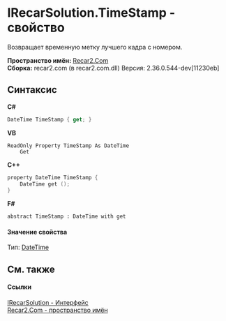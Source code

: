 # IRecarSolution.TimeStamp - свойство
 

Возвращает временную метку лучшего кадра с номером.

**Пространство имён:**&nbsp;<a href="68726a4f-5108-9c67-8918-cc6a6e73f216">Recar2.Com</a><br />**Сборка:**&nbsp;recar2.com (в recar2.com.dll) Версия: 2.36.0.544-dev[11230eb]

## Синтаксис

**C#**<br />
``` C#
DateTime TimeStamp { get; }
```

**VB**<br />
``` VB
ReadOnly Property TimeStamp As DateTime
	Get
```

**C++**<br />
``` C++
property DateTime TimeStamp {
	DateTime get ();
}
```

**F#**<br />
``` F#
abstract TimeStamp : DateTime with get

```


#### Значение свойства
Тип:&nbsp;<a href="http://msdn2.microsoft.com/ru-ru/library/03ybds8y" target="_blank">DateTime</a>

## См. также


#### Ссылки
<a href="c8fc0f66-db11-9b96-5b94-03633ffca39e">IRecarSolution - Интерфейс</a><br /><a href="68726a4f-5108-9c67-8918-cc6a6e73f216">Recar2.Com - пространство имён</a><br />
